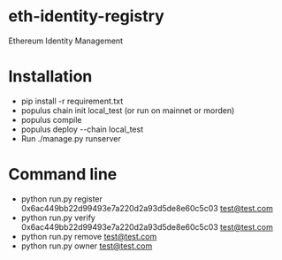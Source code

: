 # eth-identity-registry
Ethereum Identity Management

# Installation
* pip install -r requirement.txt
* populus chain init local_test (or run on mainnet or morden)
* populus compile
* populus deploy  --chain local_test
* Run ./manage.py runserver

# Command line

* python run.py register 0x6ac449bb22d99493e7a220d2a93d5de8e60c5c03 test@test.com
* python run.py verify 0x6ac449bb22d99493e7a220d2a93d5de8e60c5c03 test@test.com
* python run.py remove test@test.com
* python run.py owner test@test.com
